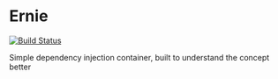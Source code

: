 # Ernie
[![Build Status](https://travis-ci.org/matthewbdaly/ernie.svg?branch=master)](https://travis-ci.org/matthewbdaly/ernie)

Simple dependency injection container, built to understand the concept better

